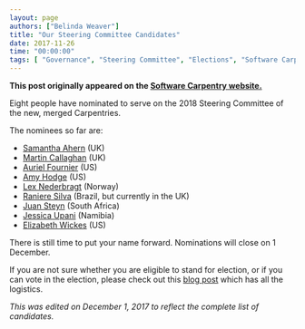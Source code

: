 ```yaml
---
layout: page
authors: ["Belinda Weaver"]
title: "Our Steering Committee Candidates"
date: 2017-11-26
time: "00:00:00"
tags: [ "Governance", "Steering Committee", "Elections", "Software Carpentry"]
---
```


<p><b>This post originally appeared on the <a href="https://software-carpentry.org/">Software Carpentry website.</a></b></p>

Eight people have nominated to serve on the 2018 Steering Committee of the new, merged Carpentries.

The nominees so far are:

- [Samantha Ahern](https://software-carpentry.org/blog/2017/11/sam-ahern-sc.html) (UK)
- [Martin Callaghan](https://software-carpentry.org/blog/2017/11/election-callaghan.html) (UK)
- [Auriel Fournier](https://software-carpentry.org/blog/2017/11/2018-sc-election-fournier.html) (US)
- [Amy Hodge](https://software-carpentry.org/blog/2017/11/amy-hodge-sc.html) (US)
- [Lex Nederbragt](https://software-carpentry.org/blog/2017/11/election-nederbragt.html) (Norway)
- [Raniere Silva](https://software-carpentry.org/blog/2017/11/election-silva.html) (Brazil, but currently in the UK)
- [Juan Steyn](https://software-carpentry.org/blog/2017/11/2018-election-juan-steyn.html) (South Africa)
- [Jessica Upani](https://software-carpentry.org/blog/2017/12/jessica-upani-sc.html) (Namibia)
- [Elizabeth Wickes](https://software-carpentry.org/blog/2017/11/election-wickes.html) (US)

There is still time to put your name forward. Nominations will close on 1 December. 

If you are not sure whether you are eligible to stand for election, or if you can vote in the election, 
please check out this [blog post](http://www.datacarpentry.org/blog/call-for-candidates-joint-board/) which has all the logistics.

*This was edited on December 1, 2017 to reflect the complete list of candidates.*
